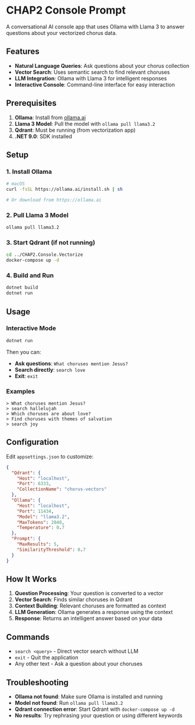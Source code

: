 # CHAP2 Console Prompt

A conversational AI console app that uses Ollama with Llama 3 to answer questions about your vectorized chorus data.

## Features

- **Natural Language Queries**: Ask questions about your chorus collection
- **Vector Search**: Uses semantic search to find relevant choruses
- **LLM Integration**: Ollama with Llama 3 for intelligent responses
- **Interactive Console**: Command-line interface for easy interaction

## Prerequisites

1. **Ollama**: Install from [ollama.ai](https://ollama.ai)
2. **Llama 3 Model**: Pull the model with `ollama pull llama3.2`
3. **Qdrant**: Must be running (from vectorization app)
4. **.NET 9.0**: SDK installed

## Setup

### 1. Install Ollama

```bash
# macOS
curl -fsSL https://ollama.ai/install.sh | sh

# Or download from https://ollama.ai
```

### 2. Pull Llama 3 Model

```bash
ollama pull llama3.2
```

### 3. Start Qdrant (if not running)

```bash
cd ../CHAP2.Console.Vectorize
docker-compose up -d
```

### 4. Build and Run

```bash
dotnet build
dotnet run
```

## Usage

### Interactive Mode

```bash
dotnet run
```

Then you can:

- **Ask questions**: `What choruses mention Jesus?`
- **Search directly**: `search love`
- **Exit**: `exit`

### Examples

```
> What choruses mention Jesus?
> search hallelujah
> Which choruses are about love?
> Find choruses with themes of salvation
> search joy
```

## Configuration

Edit `appsettings.json` to customize:

```json
{
  "Qdrant": {
    "Host": "localhost",
    "Port": 6333,
    "CollectionName": "chorus-vectors"
  },
  "Ollama": {
    "Host": "localhost",
    "Port": 11434,
    "Model": "llama3.2",
    "MaxTokens": 2048,
    "Temperature": 0.7
  },
  "Prompt": {
    "MaxResults": 5,
    "SimilarityThreshold": 0.7
  }
}
```

## How It Works

1. **Question Processing**: Your question is converted to a vector
2. **Vector Search**: Finds similar choruses in Qdrant
3. **Context Building**: Relevant choruses are formatted as context
4. **LLM Generation**: Ollama generates a response using the context
5. **Response**: Returns an intelligent answer based on your data

## Commands

- `search <query>` - Direct vector search without LLM
- `exit` - Quit the application
- Any other text - Ask a question about your choruses

## Troubleshooting

- **Ollama not found**: Make sure Ollama is installed and running
- **Model not found**: Run `ollama pull llama3.2`
- **Qdrant connection error**: Start Qdrant with `docker-compose up -d`
- **No results**: Try rephrasing your question or using different keywords 